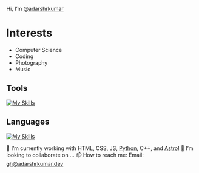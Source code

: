 Hi, I’m [@adarshrkumar](https://github.com/adarshrkumar)

# Interests
- Computer Science
- Coding
- Photography
- Music

## Tools
[![My Skills](https://skillicons.dev/icons?i=arduino,devto,discord,figma,firebase,gcp,git,git,githubactions,gitlab,gmail,heroku,instagram,linkedin,netlify,replit,robloxstudio,stackoverflow,sublime,sketchup,twitter,vercel,visualstudio,vscode,windows)](#)

## Languages
[![My Skills](https://skillicons.dev/icons?i=html,css,sass,js,svg,bootstrap,nodejs,npm,express,vite,react,nextjs,astro,discordjs,ts,bash,powershell,py,flask,cpp,md,regex)](#)


🌱 I’m currently working with HTML, CSS, JS, [Python](https://python.org), C++, and [Astro](https://astro.build)!
💞️ I’m looking to collaborate on ...
📫 How to reach me: Email: [gh@adarshrkumar.dev](mailto:gh@adarshrkumar.dev)

<!-- <a href="https://adarshrkumar.dev/portfolio" style="margin-inline: auto;" width="500">
  <img alt="Adarsh Kumar's Website" src="https://image.thum.io/get/maxAge/12/width/500/https://adarshrkumar.dev/portfolio">
</div> -->
  
<!---
  adarshrkumar/adarshrkumar is a ✨ special ✨ repository because its `README.md` (this file) appears on your GitHub profile.
  You can click the Preview link to take a look at your changes.
--->
